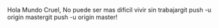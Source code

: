 Hola Mundo Cruel, No puede ser mas dificil vivir sin trabajargit push -u origin mastergit push -u origin master!
